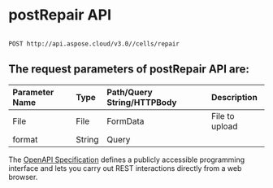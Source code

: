 # **postRepair API**

 

```bash

POST http://api.aspose.cloud/v3.0//cells/repair

```

## The request parameters of **postRepair** API are: 

| Parameter Name | Type | Path/Query String/HTTPBody | Description | 
| :- | :- | :- |:- | 
|File|File|FormData|File to upload|
|format|String|Query||


The [OpenAPI Specification](https://reference.aspose.cloud/cells/#/LightCellsController/PostRepair) defines a publicly accessible programming interface and lets you carry out REST interactions directly from a web browser.
